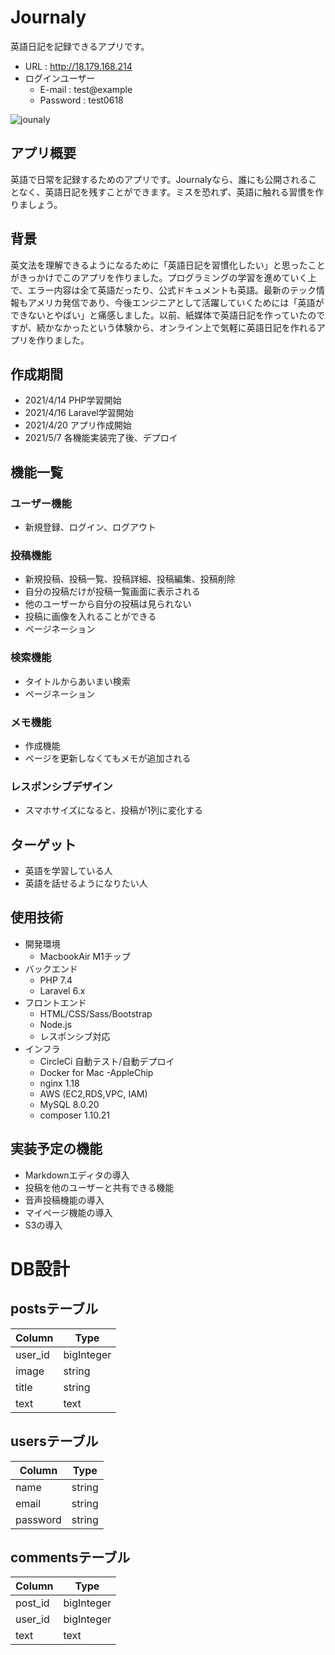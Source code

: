# Journaly
英語日記を記録できるアプリです。

* URL : http://18.179.168.214
* ログインユーザー
  * E-mail : test@example
  * Password : test0618

![jounaly](https://user-images.githubusercontent.com/76641435/117591800-09df9300-b171-11eb-8cfb-07b9c145ac28.png)

## アプリ概要
英語で日常を記録するためのアプリです。Journalyなら、誰にも公開されることなく、英語日記を残すことができます。ミスを恐れず、英語に触れる習慣を作りましょう。

## 背景
英文法を理解できるようになるために「英語日記を習慣化したい」と思ったことがきっかけでこのアプリを作りました。プログラミングの学習を進めていく上で、エラー内容は全て英語だったり、公式ドキュメントも英語。最新のテック情報もアメリカ発信であり、今後エンジニアとして活躍していくためには「英語ができないとやばい」と痛感しました。以前、紙媒体で英語日記を作っていたのですが、続かなかったという体験から、オンライン上で気軽に英語日記を作れるアプリを作りました。


## 作成期間
* 2021/4/14 PHP学習開始
* 2021/4/16 Laravel学習開始 
* 2021/4/20 アプリ作成開始
* 2021/5/7  各機能実装完了後、デプロイ

## 機能一覧
### ユーザー機能
* 新規登録、ログイン、ログアウト
### 投稿機能
* 新規投稿、投稿一覧、投稿詳細、投稿編集、投稿削除
* 自分の投稿だけが投稿一覧画面に表示される
* 他のユーザーから自分の投稿は見られない
* 投稿に画像を入れることができる
* ページネーション
### 検索機能
* タイトルからあいまい検索
* ページネーション
### メモ機能
* 作成機能
* ページを更新しなくてもメモが追加される
### レスポンシブデザイン
* スマホサイズになると、投稿が1列に変化する


## ターゲット
* 英語を学習している人
* 英語を話せるようになりたい人

## 使用技術
* 開発環境
  * MacbookAir M1チップ
* バックエンド
  * PHP 7.4
  * Laravel 6.x
* フロントエンド
  * HTML/CSS/Sass/Bootstrap
  * Node.js
  * レスポンシブ対応
* インフラ
  * CircleCi 自動テスト/自動デプロイ
  * Docker for Mac -AppleChip
  * nginx 1.18
  * AWS (EC2,RDS,VPC, IAM)
  * MySQL 8.0.20
  * composer 1.10.21

## 実装予定の機能
* Markdownエディタの導入
* 投稿を他のユーザーと共有できる機能
* 音声投稿機能の導入
* マイページ機能の導入
* S3の導入

# DB設計
## postsテーブル

| Column             | Type        |
| ------------------ | ----------- |
| user_id            | bigInteger  |
| image              | string      |
| title              | string      |
| text               | text        |



## usersテーブル

| Column             | Type        |
| ------------------ | ----------- |
| name               | string      |
| email              | string      |
| password           | string      |



## commentsテーブル

| Column             | Type        |
| ------------------ | ----------- |
| post_id            | bigInteger  |
| user_id            | bigInteger  |
| text               | text        |
